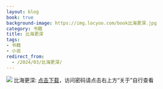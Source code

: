 ```yaml
---
layout: blog
book: true
background-image: https://img.locyoo.com/book比海更深.jpg
category: 书籍
title: 比海更深
tags:
- 书籍
- 小说
redirect_from:
  - /2024/03/比海更深/
---
```

![](https://img.locyoo.com/book比海更深.jpg)
比海更深: <a name = "ref1" href="https://url18.ctfile.com/f/50983618-1345402618-f365ab?p=3619">点击下载</a>，访问密码请点击右上方“关于”自行查看